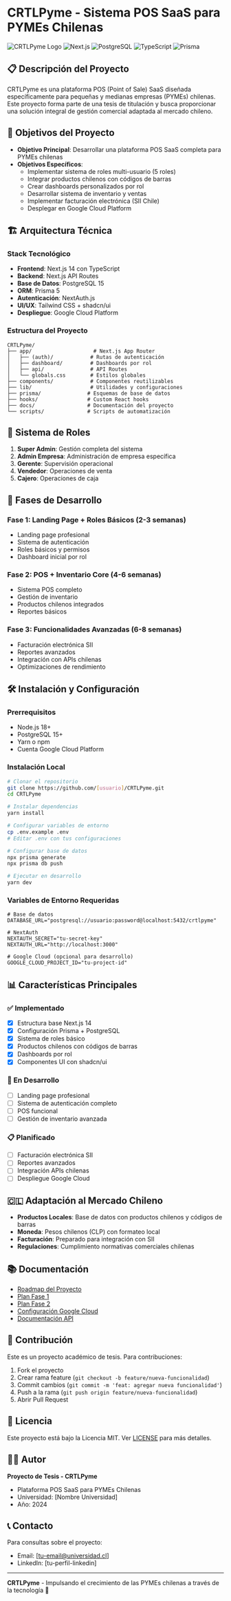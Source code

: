 
# CRTLPyme - Sistema POS SaaS para PYMEs Chilenas

![CRTLPyme Logo](https://img.shields.io/badge/CRTLPyme-POS%20SaaS-blue)
![Next.js](https://img.shields.io/badge/Next.js-14-black)
![PostgreSQL](https://img.shields.io/badge/PostgreSQL-15-blue)
![TypeScript](https://img.shields.io/badge/TypeScript-5-blue)
![Prisma](https://img.shields.io/badge/Prisma-5-green)

## 📋 Descripción del Proyecto

CRTLPyme es una plataforma POS (Point of Sale) SaaS diseñada específicamente para pequeñas y medianas empresas (PYMEs) chilenas. Este proyecto forma parte de una tesis de titulación y busca proporcionar una solución integral de gestión comercial adaptada al mercado chileno.

## 🎯 Objetivos del Proyecto

- **Objetivo Principal**: Desarrollar una plataforma POS SaaS completa para PYMEs chilenas
- **Objetivos Específicos**:
  - Implementar sistema de roles multi-usuario (5 roles)
  - Integrar productos chilenos con códigos de barras
  - Crear dashboards personalizados por rol
  - Desarrollar sistema de inventario y ventas
  - Implementar facturación electrónica (SII Chile)
  - Desplegar en Google Cloud Platform

## 🏗️ Arquitectura Técnica

### Stack Tecnológico
- **Frontend**: Next.js 14 con TypeScript
- **Backend**: Next.js API Routes
- **Base de Datos**: PostgreSQL 15
- **ORM**: Prisma 5
- **Autenticación**: NextAuth.js
- **UI/UX**: Tailwind CSS + shadcn/ui
- **Despliegue**: Google Cloud Platform

### Estructura del Proyecto
```
CRTLPyme/
├── app/                    # Next.js App Router
│   ├── (auth)/            # Rutas de autenticación
│   ├── dashboard/         # Dashboards por rol
│   ├── api/               # API Routes
│   └── globals.css        # Estilos globales
├── components/            # Componentes reutilizables
├── lib/                   # Utilidades y configuraciones
├── prisma/               # Esquemas de base de datos
├── hooks/                # Custom React hooks
├── docs/                 # Documentación del proyecto
└── scripts/              # Scripts de automatización
```

## 👥 Sistema de Roles

1. **Super Admin**: Gestión completa del sistema
2. **Admin Empresa**: Administración de empresa específica
3. **Gerente**: Supervisión operacional
4. **Vendedor**: Operaciones de venta
5. **Cajero**: Operaciones de caja

## 🚀 Fases de Desarrollo

### Fase 1: Landing Page + Roles Básicos (2-3 semanas)
- Landing page profesional
- Sistema de autenticación
- Roles básicos y permisos
- Dashboard inicial por rol

### Fase 2: POS + Inventario Core (4-6 semanas)
- Sistema POS completo
- Gestión de inventario
- Productos chilenos integrados
- Reportes básicos

### Fase 3: Funcionalidades Avanzadas (6-8 semanas)
- Facturación electrónica SII
- Reportes avanzados
- Integración con APIs chilenas
- Optimizaciones de rendimiento

## 🛠️ Instalación y Configuración

### Prerrequisitos
- Node.js 18+
- PostgreSQL 15+
- Yarn o npm
- Cuenta Google Cloud Platform

### Instalación Local
```bash
# Clonar el repositorio
git clone https://github.com/[usuario]/CRTLPyme.git
cd CRTLPyme

# Instalar dependencias
yarn install

# Configurar variables de entorno
cp .env.example .env
# Editar .env con tus configuraciones

# Configurar base de datos
npx prisma generate
npx prisma db push

# Ejecutar en desarrollo
yarn dev
```

### Variables de Entorno Requeridas
```env
# Base de datos
DATABASE_URL="postgresql://usuario:password@localhost:5432/crtlpyme"

# NextAuth
NEXTAUTH_SECRET="tu-secret-key"
NEXTAUTH_URL="http://localhost:3000"

# Google Cloud (opcional para desarrollo)
GOOGLE_CLOUD_PROJECT_ID="tu-project-id"
```

## 📊 Características Principales

### ✅ Implementado
- [x] Estructura base Next.js 14
- [x] Configuración Prisma + PostgreSQL
- [x] Sistema de roles básico
- [x] Productos chilenos con códigos de barras
- [x] Dashboards por rol
- [x] Componentes UI con shadcn/ui

### 🔄 En Desarrollo
- [ ] Landing page profesional
- [ ] Sistema de autenticación completo
- [ ] POS funcional
- [ ] Gestión de inventario avanzada

### 📋 Planificado
- [ ] Facturación electrónica SII
- [ ] Reportes avanzados
- [ ] Integración APIs chilenas
- [ ] Despliegue Google Cloud

## 🇨🇱 Adaptación al Mercado Chileno

- **Productos Locales**: Base de datos con productos chilenos y códigos de barras
- **Moneda**: Pesos chilenos (CLP) con formateo local
- **Facturación**: Preparado para integración con SII
- **Regulaciones**: Cumplimiento normativas comerciales chilenas

## 📚 Documentación

- [Roadmap del Proyecto](./ROADMAP.md)
- [Plan Fase 1](./FASE-1-PLAN.md)
- [Plan Fase 2](./FASE-2-PLAN.md)
- [Configuración Google Cloud](./GOOGLE-CLOUD-SETUP.md)
- [Documentación API](./docs/api.md)

## 🤝 Contribución

Este es un proyecto académico de tesis. Para contribuciones:

1. Fork el proyecto
2. Crear rama feature (`git checkout -b feature/nueva-funcionalidad`)
3. Commit cambios (`git commit -m 'feat: agregar nueva funcionalidad'`)
4. Push a la rama (`git push origin feature/nueva-funcionalidad`)
5. Abrir Pull Request

## 📄 Licencia

Este proyecto está bajo la Licencia MIT. Ver [LICENSE](LICENSE) para más detalles.

## 👨‍💻 Autor

**Proyecto de Tesis - CRTLPyme**
- Plataforma POS SaaS para PYMEs Chilenas
- Universidad: [Nombre Universidad]
- Año: 2024

## 📞 Contacto

Para consultas sobre el proyecto:
- Email: [tu-email@universidad.cl]
- LinkedIn: [tu-perfil-linkedin]

---

**CRTLPyme** - Impulsando el crecimiento de las PYMEs chilenas a través de la tecnología 🚀

